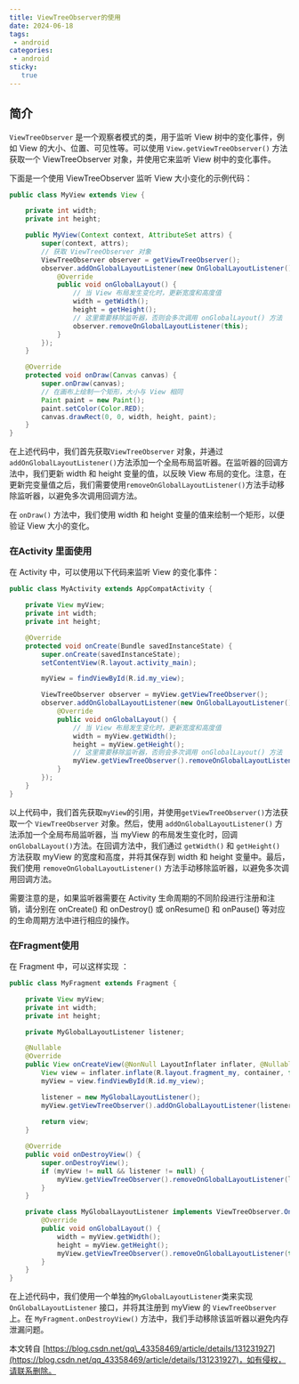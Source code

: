 ```yaml
---
title: ViewTreeObserver的使用
date: 2024-06-18
tags:
 - android
categories: 
 - android
sticky: 
   true 
---
```


## 简介

`ViewTreeObserver` 是一个观察者模式的类，用于监听 View 树中的变化事件，例如 View 的大小、位置、可见性等。可以使用 `View.getViewTreeObserver()` 方法获取一个 ViewTreeObserver 对象，并使用它来监听 View 树中的变化事件。

下面是一个使用 ViewTreeObserver 监听 View 大小变化的示例代码：

```java
public class MyView extends View {

    private int width;
    private int height;

    public MyView(Context context, AttributeSet attrs) {
        super(context, attrs);
        // 获取 ViewTreeObserver 对象
        ViewTreeObserver observer = getViewTreeObserver();
        observer.addOnGlobalLayoutListener(new OnGlobalLayoutListener() {
            @Override
            public void onGlobalLayout() {
                // 当 View 布局发生变化时，更新宽度和高度值
                width = getWidth();
                height = getHeight();
                // 这里需要移除监听器，否则会多次调用 onGlobalLayout() 方法
                observer.removeOnGlobalLayoutListener(this);
            }
        });
    }

    @Override
    protected void onDraw(Canvas canvas) {
        super.onDraw(canvas);
        // 在画布上绘制一个矩形，大小与 View 相同
        Paint paint = new Paint();
        paint.setColor(Color.RED);
        canvas.drawRect(0, 0, width, height, paint);
    }
}
```

在上述代码中，我们首先获取`ViewTreeObserver` 对象，并通过`addOnGlobalLayoutListener()`方法添加一个全局布局监听器。在监听器的回调方法中，我们更新 width 和 height 变量的值，以反映 View 布局的变化。注意，在更新完变量值之后，我们需要使用`removeOnGlobalLayoutListener()`方法手动移除监听器，以避免多次调用回调方法。

在 `onDraw()` 方法中，我们使用 width 和 height 变量的值来绘制一个矩形，以便验证 View 大小的变化。

### 在Activity 里面使用

在 Activity 中，可以使用以下代码来监听 View 的变化事件：

```java
public class MyActivity extends AppCompatActivity {

    private View myView;
    private int width;
    private int height;

    @Override
    protected void onCreate(Bundle savedInstanceState) {
        super.onCreate(savedInstanceState);
        setContentView(R.layout.activity_main);

        myView = findViewById(R.id.my_view);

        ViewTreeObserver observer = myView.getViewTreeObserver();
        observer.addOnGlobalLayoutListener(new OnGlobalLayoutListener() {
            @Override
            public void onGlobalLayout() {
                // 当 View 布局发生变化时，更新宽度和高度值
                width = myView.getWidth();
                height = myView.getHeight();
                // 这里需要移除监听器，否则会多次调用 onGlobalLayout() 方法
                myView.getViewTreeObserver().removeOnGlobalLayoutListener(this);
            }
        });
    }
}
```

以上代码中，我们首先获取`myView`的引用，并使用`getViewTreeObserver()`方法获取一个 `ViewTreeObserver` 对象。然后，使用 `addOnGlobalLayoutListener()` 方法添加一个全局布局监听器，当 myView 的布局发生变化时，回调`onGlobalLayout()`方法。在回调方法中，我们通过 `getWidth()` 和 `getHeight()` 方法获取 myView 的宽度和高度，并将其保存到 width 和 height 变量中。最后，我们使用 `removeOnGlobalLayoutListener()` 方法手动移除监听器，以避免多次调用回调方法。

需要注意的是，如果监听器需要在 Activity 生命周期的不同阶段进行注册和注销，请分别在 onCreate() 和 onDestroy() 或 onResume() 和 onPause() 等对应的生命周期方法中进行相应的操作。

### 在Fragment使用

在 Fragment 中，可以这样实现 ：

```java
public class MyFragment extends Fragment {

    private View myView;
    private int width;
    private int height;

    private MyGlobalLayoutListener listener;

    @Nullable
    @Override
    public View onCreateView(@NonNull LayoutInflater inflater, @Nullable ViewGroup container, @Nullable Bundle savedInstanceState) {
        View view = inflater.inflate(R.layout.fragment_my, container, false);
        myView = view.findViewById(R.id.my_view);

        listener = new MyGlobalLayoutListener();
        myView.getViewTreeObserver().addOnGlobalLayoutListener(listener);
        
        return view;
    }

    @Override
    public void onDestroyView() {
        super.onDestroyView();
        if (myView != null && listener != null) {
            myView.getViewTreeObserver().removeOnGlobalLayoutListener(listener);
        }
    }

    private class MyGlobalLayoutListener implements ViewTreeObserver.OnGlobalLayoutListener {
        @Override
        public void onGlobalLayout() {
            width = myView.getWidth();
            height = myView.getHeight();
            myView.getViewTreeObserver().removeOnGlobalLayoutListener(this);
        }
    }
}
```

在上述代码中，我们使用一个单独的`MyGlobalLayoutListener`类来实现 `OnGlobalLayoutListener` 接口，并将其注册到 myView 的 `ViewTreeObserver` 上。在 `MyFragment.onDestroyView()` 方法中，我们手动移除该监听器以避免内存泄漏问题。

 

  

本文转自 [https://blog.csdn.net/qq\_43358469/article/details/131231927](https://blog.csdn.net/qq_43358469/article/details/131231927)，如有侵权，请联系删除。